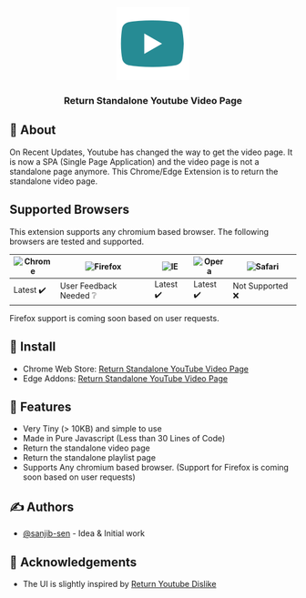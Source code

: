 <p align="center">
  <a href="" rel="noopener">
 <img width=128px height=128px src="/images/logo128.png" alt="Project logo"></a>
</p>

<h3 align="center">Return Standalone Youtube Video Page</h3>


## 🧐 About

On Recent Updates, Youtube has changed the way to get the video page. It is now a SPA (Single Page Application) and the video page is not a standalone page anymore. This Chrome/Edge Extension is to return the standalone video page.

## Supported Browsers

This extension supports any chromium based browser. The following browsers are tested and supported.

![Chrome](https://raw.githubusercontent.com/alrra/browser-logos/master/src/chrome/chrome_48x48.png) | ![Firefox](https://raw.githubusercontent.com/alrra/browser-logos/master/src/firefox/firefox_48x48.png) | ![IE](https://raw.githubusercontent.com/alrra/browser-logos/master/src/edge/edge_48x48.png) | ![Opera](https://raw.githubusercontent.com/alrra/browser-logos/master/src/opera/opera_48x48.png) | ![Safari](https://raw.githubusercontent.com/alrra/browser-logos/master/src/safari/safari_48x48.png)
--- | --- | --- | --- | --- |
Latest ✔️ | User Feedback Needed ❔ | Latest ✔️ | Latest ✔️ | Not Supported ❌ |

Firefox support is coming soon based on user requests.

## 🏁 Install

- Chrome Web Store: [Return Standalone YouTube Video Page](https://chrome.google.com/webstore/detail/return-standalone-youtube/kpeeiilndiddkdpbhdafkkgnjjlnllob)
- Edge Addons: [Return Standalone YouTube Video Page](https://microsoftedge.microsoft.com/addons/detail/return-standalone-youtube/jmfhicconabnelkpjihhfojjfaehpipg)

## 🎉 Features

- Very Tiny (> 10KB) and simple to use
- Made in Pure Javascript (Less than 30 Lines of Code)
- Return the standalone video page
- Return the standalone playlist page
- Supports Any chromium based browser. (Support for Firefox is coming soon based on user requests)

## ✍️ Authors

- [@sanjib-sen](https://github.com/sanjib-sen) - Idea & Initial work

## 🎉 Acknowledgements

- The UI is slightly inspired by [Return Youtube Dislike](https://github.com/Anarios/return-youtube-dislike)
